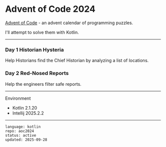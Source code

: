 # Advent of Code 2024

[Advent of Code] - an advent calendar of programming puzzles.

I'll attempt to solve them with Kotlin.

[Advent of Code]:https://adventofcode.com/2024

---

### Day 1 Historian Hysteria

Help Historians find the Chief Historian by analyzing a list of locations.

### Day 2 Red-Nosed Reports

Help the engineers filter safe reports.

---

Environment

- Kotlin 2.1.20
- Intellij 2025.2.2

---

```
language: kotlin
repo: aoc2024
status: active
updated: 2025-09-28
```
